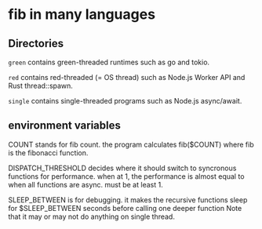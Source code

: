 # fib in many languages

## Directories

`green` contains green-threaded runtimes such as go and tokio.

`red` contains red-threaded (= OS thread) such as Node.js Worker API and Rust thread::spawn.

`single` contains single-threaded programs such as Node.js async/await.

## environment variables

COUNT stands for fib count. the program calculates fib($COUNT) where fib is the fibonacci function.

DISPATCH_THRESHOLD decides where it should switch to syncronous functions for performance. when at 1, the performance is almost equal to when all functions are async. must be at least 1.

SLEEP_BETWEEN is for debugging. it makes the recursive functions sleep for $SLEEP_BETWEEN seconds before calling one deeper function
Note that it may or may not do anything on single thread.

